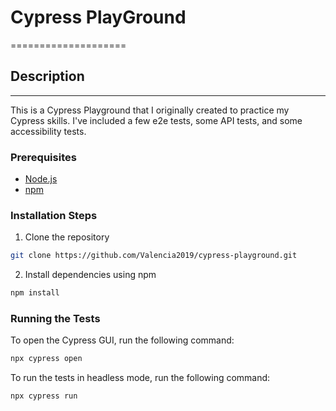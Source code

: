 # Cypress PlayGround
====================

## Description
---------------

This is a Cypress Playground that I originally created to practice my Cypress skills. I've included a few e2e tests, some API tests, and some accessibility tests.

### Prerequisites

- [Node.js](https://nodejs.org/en/download/)
- [npm](https://www.npmjs.com/)

### Installation Steps

1. Clone the repository
```bash
git clone https://github.com/Valencia2019/cypress-playground.git
```

2. Install dependencies using npm
```bash
npm install
```

### Running the Tests
To open the Cypress GUI, run the following command:
```bash
npx cypress open
```

To run the tests in headless mode, run the following command:
```bash
npx cypress run
```